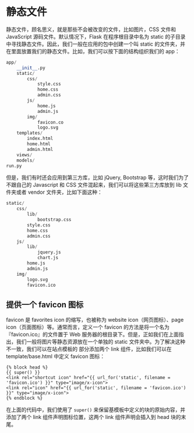 # 静态文件

静态文件，顾名思义，就是那些不会被改变的文件，比如图片，CSS 文件和 JavaScript 源码文件。默认情况下，Flask 在程序根目录中名为 static 的子目录中寻找静态文件。因此，我们一般在应用的包中创建一个叫 static 的文件夹，并在里面放置我们的静态文件。比如，我们可以按下面的结构组织我们的 app：

```python
app/
    __init__.py
    static/
        css/
            style.css
            home.css
            admin.css
        js/
            home.js
            admin.js
        img/
            favicon.co
            logo.svg
    templates/
        index.html
        home.html
        admin.html
    views/
    models/
run.py

```

但是，我们有时还会应用到第三方库，比如 jQuery, Bootstrap 等，这时我们为了不跟自己的 Javascript 和 CSS 文件混起来，我们可以将这些第三方库放到 lib 文件夹或者 vendor 文件夹，比如下面这种：

```python
static/
    css/
        lib/
            bootstrap.css
        style.css
        home.css
        admin.css
    js/
        lib/
            jquery.js
            chart.js
        home.js
        admin.js
    img/
        logo.svg
        favicon.ico
```

## 提供一个 favicon 图标

favicon 是 favorites icon 的缩写，也被称为 website icon（网页图标）、page icon（页面图标）等。通常而言，定义一个 favicon 的方法是将一个名为『favicon.ico』的文件置于 Web 服务器的根目录下。但是，正如我们在上面指出，我们一般将图片等静态资源放在一个单独的 static 文件夹中。为了解决这种不一致，我们可以在站点模板的 <head> 部分添加两个 link 组件，比如我们可以在 template/base.html 中定义 favicon 图标：

``` 
{% block head %}
{{ super() }}
<link rel="shortcut icon" href="{{ url_for('static', filename = 'favicon.ico') }}" type="image/x-icon">
<link rel="icon" href="{{ url_for('static', filename = 'favicon.ico') }}" type="image/x-icon">
{% endblock %}
```

在上面的代码中，我们使用了 `super()` 来保留基模板中定义的块的原始内容，并添加了两个 link 组件声明图标位置，这两个 link 组件声明会插入到 head 块的末尾。

